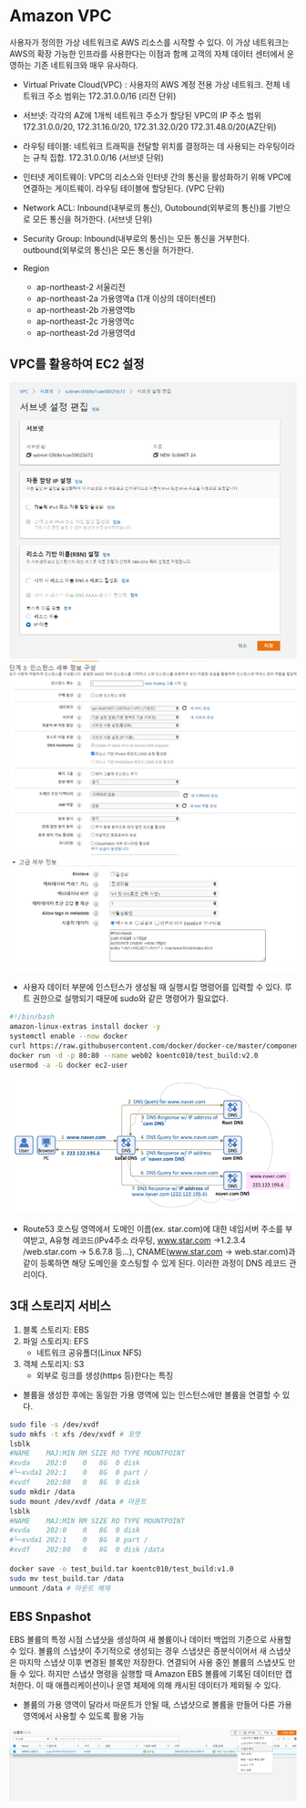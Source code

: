 # Amazon VPC
사용자가 정의한 가상 네트워크로 AWS 리소스를 시작할 수 있다. 이 가상 네트워크는 AWS의 확장 가능한 인프라를 사용한다는 이점과 함께 고객의 자체 데이터 센터에서 운영하는 기존 네트워크와 매우 유사하다.

* Virtual Private Cloud(VPC) : 사용자의 AWS 계정 전용 가상 네트워크. 전체 네트워크 주소 범위는 172.31.0.0/16 (리전 단위)

* 서브넷: 각각의 AZ에 1개씩 네트워크 주소가 할당된 VPC의 IP 주소 범위
172.31.0.0/20, 172.31.16.0/20, 172.31.32.0/20 172.31.48.0/20(AZ단위)

* 라우팅 테이블: 네트워크 트래픽을 전달할 위치를 결정하는 데 사용되는 라우팅이라는 규칙 집합. 172.31.0.0/16 (서브넷 단위)

* 인터넷 게이트웨이: VPC의 리소스와 인터넷 간의 통신을 활성화하기 위해 VPC에 연결하는 게이트웨이. 라우팅 테이블에 할당된다. (VPC 단위)

* Network ACL: Inbound(내부로의 통신), Outobound(외부로의 통신)를 기반으로 모든 통신을 허가한다. (서브넷 단위)

* Security Group: Inbound(내부로의 통신)는 모든 통신을 거부한다. outbound(외부로의 통신)은 모든 통신을 허가한다. 

* Region
   - ap-northeast-2 서울리전
   - ap-northeast-2a 가용영역a (1개 이상의 데이터센터)
   - ap-northeast-2b 가용영역b
   - ap-northeast-2c 가용영역c
   - ap-northeast-2d 가용영역d

## VPC를 활용하여 EC2 설정 
![](../assets/aws/서브넷자동할당IP설정.PNG)
![](../assets/aws/인스턴스세부정보.PNG)
![](../assets/aws/사용자설정.PNG)

* 사용자 데이터 부분에 인스턴스가 생성될 때 실행시킬 명령어를 입력할 수 있다. 루트 권한으로 실행되기 때문에 sudo와 같은 명령어가 필요없다. 
```sh
#!/bin/bash
amazon-linux-extras install docker -y
systemctl enable --now docker 
curl https://raw.githubusercontent.com/docker/docker-ce/master/components/cli/contrib/completion/bash/docker -o /etc/bash_completion.d/docker.sh
docker run -d -p 80:80 --name web02 koentc010/test_build:v2.0
usermod -a -G docker ec2-user
``` 

![](../assets/aws/DNS원리.PNG)
* Route53 호스팅 영역에서 도메인 이름(ex. star.com)에 대한 네임서버 주소를 부여받고, A유형 레코드(IPv4주소 라우팅, www.star.com ->1.2.3.4 /web.star.com -> 5.6.7.8 등...), CNAME(www.star.com -> web.star.com)과 같이 등록하면 해당 도메인을 호스팅할 수 있게 된다. 이러한 과정이 DNS 레코드 관리이다.

## 3대 스토리지 서비스 
1. 블록 스토리지: EBS
2. 파일 스토리지: EFS
    - 네트워크 공유폴더(Linux NFS)
3. 객체 스토리지: S3
     - 외부로 링크를 생성(https 등)한다는 특징 

* 볼륨을 생성한 후에는 동일한 가용 영역에 있는 인스턴스에만 볼륨을 연결할 수 있다.

```sh
sudo file -s /dev/xvdf
sudo mkfs -t xfs /dev/xvdf # 포맷 
lsblk
#NAME    MAJ:MIN RM SIZE RO TYPE MOUNTPOINT
#xvda    202:0    0   8G  0 disk
#└─xvda1 202:1    0   8G  0 part /
#xvdf    202:80   0   8G  0 disk
sudo mkdir /data
sudo mount /dev/xvdf /data # 마운트
lsblk
#NAME    MAJ:MIN RM SIZE RO TYPE MOUNTPOINT
#xvda    202:0    0   8G  0 disk
#└─xvda1 202:1    0   8G  0 part /
#xvdf    202:80   0   8G  0 disk /data

docker save -o test_build.tar koentc010/test_build:v1.0
sudo mv test_build.tar /data
unmount /data # 마운트 해제
```

## EBS Snpashot 
EBS 볼륨의 특정 시점 스냅샷을 생성하여 새 볼륨이나 데이터 백업의 기준으로 사용할 수 있다. 볼륨의 스냅샷이 주기적으로 생성되는 경우 스냅샷은 증분식이어서 새 스냅샷은 마지막 스냅샷 이후 변경된 블록만 저장한다. 연결되어 사용 중인 볼륨의 스냅샷도 만들 수 있다. 하지만 스냅샷 명령을 실행할 때 Amazon EBS 볼륨에 기록된 데이터만 캡처한다. 이 때 애플리케이션이나 운영 체제에 의해 캐시된 데이터가 제외될 수 있다. 

* 볼륨의 가용 영역이 달라서 마운트가 안될 때, 스냅샷으로 볼륨을 만들어 다른 가용 영역에서 사용할 수 있도록 활용 가능 

![](../assets/aws/스냅샷활용.PNG)